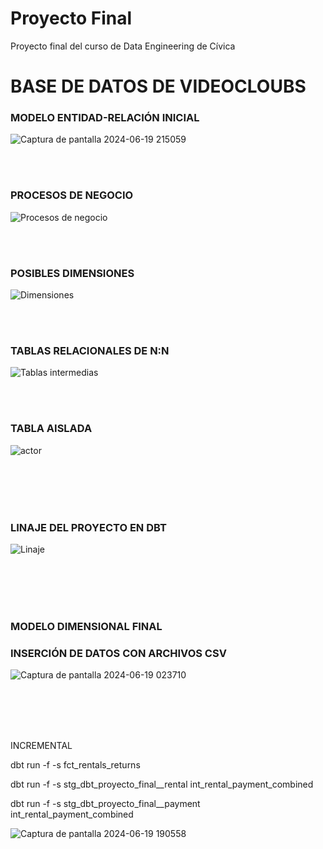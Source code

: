 # Proyecto Final
Proyecto final del curso de Data Engineering de Cívica

<h1>BASE DE DATOS DE VIDEOCLOUBS</h1>

<h3>MODELO ENTIDAD-RELACIÓN INICIAL</h3>


![Captura de pantalla 2024-06-19 215059](https://github.com/JaviCivica20/Proyecto-Final/assets/170645442/b6254e72-5f2b-4e54-8a41-5a131376e1fe)

<br><br>

<h3>PROCESOS DE NEGOCIO</h3>


![Procesos de negocio](https://github.com/JaviCivica20/Proyecto-Final/assets/170645442/5922ac32-9828-464c-bbd9-22811168c508)

<br><br>

<h3>POSIBLES DIMENSIONES</h3>


![Dimensiones](https://github.com/JaviCivica20/Proyecto-Final/assets/170645442/6434e116-3341-4966-8238-26da97332940)

<br><br>

<h3>TABLAS RELACIONALES DE N:N</h3>


![Tablas intermedias](https://github.com/JaviCivica20/Proyecto-Final/assets/170645442/fbb7d8d9-7730-4158-b4e9-c4fd8664b34c)

<br><br>

<h3>TABLA AISLADA</h3>


![actor](https://github.com/JaviCivica20/Proyecto-Final/assets/170645442/88802822-aa55-47ec-b591-fb22d3c03b59)

<br><br>
<br><br>

<h3>LINAJE DEL PROYECTO EN DBT</h3>

![Linaje](https://github.com/JaviCivica20/Proyecto-Final/assets/170645442/226c3886-8a08-4a4e-afaf-35bfb6ee0bd4)

<br><br>
<br><br>

<h3>MODELO DIMENSIONAL FINAL</h3>





<h3>INSERCIÓN DE DATOS CON ARCHIVOS CSV</h3>

![Captura de pantalla 2024-06-19 023710](https://github.com/JaviCivica20/Proyecto-Final/assets/170645442/d3176289-1af1-4184-87f8-c116e6f9c382)

<br><br>
<br><br>



























INCREMENTAL

dbt run -f -s fct_rentals_returns

dbt run -f -s stg_dbt_proyecto_final__rental int_rental_payment_combined

dbt run -f -s stg_dbt_proyecto_final__payment int_rental_payment_combined






![Captura de pantalla 2024-06-19 190558](https://github.com/JaviCivica20/Proyecto-Final/assets/170645442/dd9b9fed-65b1-4a45-b0bf-5a0d3751fdd5)






